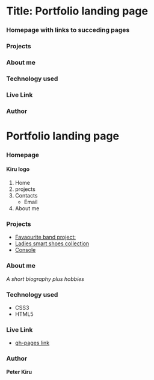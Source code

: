 # Title: Portfolio landing page
### Homepage with links to succeding pages
### Projects
### About me
### Technology used
### Live Link
### Author

# Portfolio landing page
### Homepage
#### Kiru logo
1. Home
1. projects
1. Contacts
    + Email
1. About me
### Projects
* [Favaourite band project:](https://kiru-axis.github.io/my-favourite-band-project/)
* [Ladies smart shoes collection](https://kiru-axis.github.io/Ladies-smart-shoes-collection/)
* [Console](https://kiru-axis.github.io/console/)
### About me
_A short biography plus hobbies_
### Technology used
+ CSS3
+ HTML5
###  Live Link
* [gh-pages link](https://kiru-axis.github.io/Portfolio-landing-page/)
### Author
**Peter Kiru**

